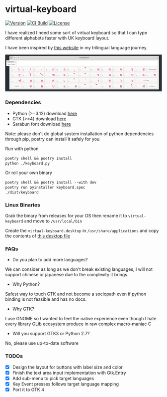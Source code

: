 # virtual-keyboard

[![Version](https://img.shields.io/github/tag/mrwormhole/virtual-keyboard.svg)](https://github.com/mrwormhole/virtual-keyboard/tags)
[![CI Build](https://github.com/mrwormhole/virtual-keyboard/actions/workflows/tests.yaml/badge.svg)](https://github.com/mrwormhole/virtual-keyboard/actions/workflows/tests.yaml)
[![License](https://img.shields.io/github/license/mrwormhole/virtual-keyboard)](https://github.com/mrwormhole/virtual-keyboard/blob/main/LICENSE)

I have realized I need some sort of virtual keyboard so that I can type different alphabets faster with UK keyboard layout.

I have been inspired by [this website](https://www.branah.com/) in my trilingual language journey.

![screenshot](screenshots/screenshot.png)

### Dependencies

- Python (>=3.12) download [here](https://www.python.org/downloads/)
- GTK (>=4) download [here](https://gnome.pages.gitlab.gnome.org/pygobject/getting_started.html)
- Sarabun font download [here](https://fonts.google.com/specimen/Sarabun)

Note: please don't do global system installation of python dependencies through pip, poetry can install it safely for you

Run with python

```shell
poetry shell && poetry install
python ./keyboard.py
```

Or roll your own binary

```shell
poetry shell && poetry install --with dev
poetry run pyinstaller keyboard.spec
./dist/keyboard
```

### Linux Binaries

Grab the binary from releases for your OS then rename it to `virtual-keyboard` and move to `/usr/local/bin`

Create the `virtual-keyboard.desktop` in `/usr/share/applications` and copy the contents of [this desktop file](https://github.com/mrwormhole/virtual-keyboard/blob/main/virtual-keyboard.desktop)

### FAQs

- Do you plan to add more languages?

We can consider as long as we don't break existing languages, I will not support chinese or japanese due to the complexity it brings.

- Why Python?

Safest way to touch GTK and not become a sociopath even if python binding is not feasible and has no docs. 

- Why GTK?

I use GNOME so I wanted to feel the native experience even though I hate every library GLib ecosystem produce in raw complex macro-maniac C

- Will you support GTK3 or Python 2.7?

No, please use up-to-date software

### TODOs

- [X] Design the layout for buttons with label size and color
- [X] Finish the text area input implementation with Gtk.Entry
- [X] Add sub-menu to pick target languages
- [X] Key Event presses follows target language mapping
- [X] Port it to GTK 4
